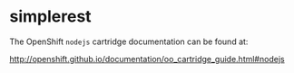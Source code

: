 simplerest
==========
The OpenShift `nodejs` cartridge documentation can be found at:

http://openshift.github.io/documentation/oo_cartridge_guide.html#nodejs
